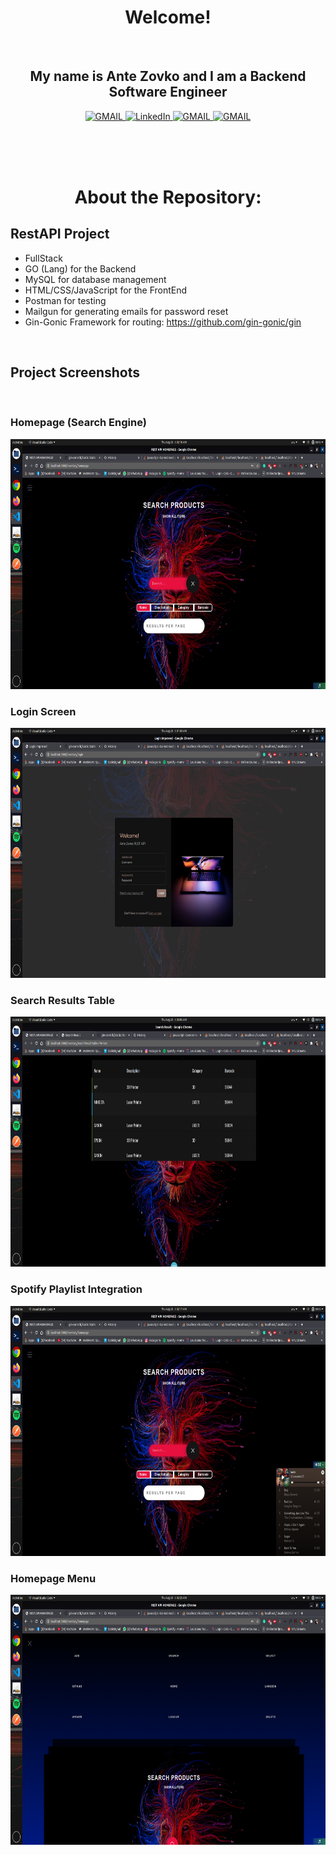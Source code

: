 
<h1 align="center"> Welcome!</h1>
<br>

<h2 align="center">My name is Ante Zovko and I am a Backend Software Engineer</h2> 

<p align= "center">
  <a href="https://mail.google.com/mail/u/0/?view=cm&fs=1&to=antezovko.az@gmail.com&tf=1">
      <img alt="GMAIL" src="https://img.shields.io/badge/Email-Contact-darkred?style=for-the-badge&logo=gmail&labelColor=grey&logoColor=white" />
    </a>
 <a href="https://www.linkedin.com/in/antezovko/">
      <img alt="LinkedIn" src="https://img.shields.io/badge/LinkedIn-Connect-Blue?style=for-the-badge&logo=LinkedIn" />
    </a>
   <a href="https://www.instagram.com/zovkoante23/">
      <img alt="GMAIL" src="https://img.shields.io/badge/Instagram-Follow-E1306C?style=for-the-badge&logo=Instagram&logoColor=white" />
    </a>
   <a href="https://www.facebook.com/ZovkoAntee/">
      <img alt="GMAIL" src="https://img.shields.io/badge/Facebook-Add%20Friend-darkblue?style=for-the-badge&logo=Facebook&logoColor=white" />
    </a>

  </p>

<br>
<br>
<br>


<h1 align="center">About the Repository:</h1>

## RestAPI Project
- FullStack
- GO (Lang) for the Backend
- MySQL for database management
- HTML/CSS/JavaScript for the FrontEnd
- Postman for testing
- Mailgun for generating emails for password reset
- Gin-Gonic Framework for routing: https://github.com/gin-gonic/gin

<br>

## Project Screenshots

<br>

### Homepage (Search Engine)

<img height="400" src="https://github.com/AnteZovko23/RestAPI-Go-MySQL/blob/master/screenshots/c.png">

<br>

### Login Screen

<img height="400" src="https://github.com/AnteZovko23/RestAPI-Go-MySQL/blob/master/screenshots/b.png">

<br>

### Search Results Table

<img height="400" src="https://github.com/AnteZovko23/RestAPI-Go-MySQL/blob/master/screenshots/a.png">

<br>

### Spotify Playlist Integration

<img height="400" src="https://github.com/AnteZovko23/RestAPI-Go-MySQL/blob/master/screenshots/d.png">

<br>

### Homepage Menu

<img height="400" src="https://github.com/AnteZovko23/RestAPI-Go-MySQL/blob/master/screenshots/e.png">

